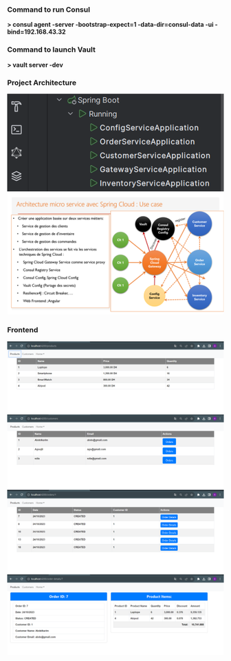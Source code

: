 <h3>Command to run Consul</h3>
<strong>> consul agent -server -bootstrap-expect=1 -data-dir=consul-data -ui -bind=192.168.43.32</strong>
<h3>Command to launch Vault</h3>
<strong>> vault server -dev</strong>
<h3>Project Architecture</h3>
<img src="captures/Capture1.png"></img>
<img src="captures/capture2.png"></img>
<h3>Frontend</h3>
<img src="captures/capture3.png"></img>
<img src="captures/capture4.png"></img>
<img src="captures/capture5.png"></img>
<img src="captures/Capture6.png"></img>